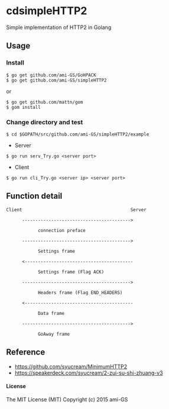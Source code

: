 cdsimpleHTTP2
===========

Simple implementation of HTTP2 in Golang

## Usage

### Install
```
$ go get github.com/ami-GS/GoHPACK
$ go get github.com/ami-GS/simpleHTTP2
```
or
```
$ go get github.com/mattn/gom
$ gom install
```

### Change directory and test
```
$ cd $GOPATH/src/github.com/ami-GS/simpleHTTP2/example
```

* Server
```
$ go run serv_Try.go <server port>
```

* Client
```
$ go run cli_Try.go <server ip> <server port>
```


## Function detail

```
Client                                         Server

      ----------------------------------------->

            connection preface

      ----------------------------------------->

            Settings frame

      <-----------------------------------------

            Settings frame (Flag ACK)

      ----------------------------------------->

            Headers frame (Flag END_HEADERS)

      <-----------------------------------------

            Data frame

      ----------------------------------------->

            GoAway frame
```

## Reference
* https://github.com/syucream/MinimumHTTP2
* https://speakerdeck.com/syucream/2-zui-su-shi-zhuang-v3

#### License
The MIT License (MIT) Copyright (c) 2015 ami-GS